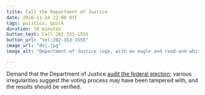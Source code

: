 ```yaml
---
title: Call the Department of Justice
date: 2016-11-24 22:06 UTC
tags: politics, quick
duration: 10 minutes
button_text: Call 202-353-1555
button_url: "tel:202-353-1555"
image_url: "doj.jpg"
image_alt: "Department of Justice logo, with an eagle and read-and-white-striped shield"

---
```


Demand that the Department of Justice [audit the federal election](http://www.inquisitr.com/3728387/electoral-college-map-results-2016-the-difference-and-feasibility-between-an-election-audit-and-election-recount/); various irregularities suggest the voting process may have been tampered with, and the results should be verified.
